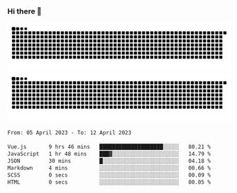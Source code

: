 ### Hi there 👋

![GitHub Snake Light](https://raw.githubusercontent.com/jichangee/jichangee/output/github-snake.svg#gh-light-mode-only)
![GitHub Snake dark](https://raw.githubusercontent.com/jichangee/jichangee/output/github-snake-dark.svg#gh-dark-mode-only)

<!--START_SECTION:waka-->

```text
From: 05 April 2023 - To: 12 April 2023

Vue.js       9 hrs 46 mins   ████████████████████░░░░░   80.21 %
JavaScript   1 hr 48 mins    ███▓░░░░░░░░░░░░░░░░░░░░░   14.79 %
JSON         30 mins         █░░░░░░░░░░░░░░░░░░░░░░░░   04.18 %
Markdown     4 mins          ░░░░░░░░░░░░░░░░░░░░░░░░░   00.66 %
SCSS         0 secs          ░░░░░░░░░░░░░░░░░░░░░░░░░   00.09 %
HTML         0 secs          ░░░░░░░░░░░░░░░░░░░░░░░░░   00.05 %
```

<!--END_SECTION:waka-->

<!--
![GitHub Snake Light](github-snake.svg#gh-light-mode-only)
![GitHub Snake dark](github-snake-dark.svg#gh-dark-mode-only)
-->

<!--
**jichangee/jichangee** is a ✨ _special_ ✨ repository because its `README.md` (this file) appears on your GitHub profile.

Here are some ideas to get you started:

- 🔭 I’m currently working on ...
- 🌱 I’m currently learning ...
- 👯 I’m looking to collaborate on ...
- 🤔 I’m looking for help with ...
- 💬 Ask me about ...
- 📫 How to reach me: ...
- 😄 Pronouns: ...
- ⚡ Fun fact: ...
-->

